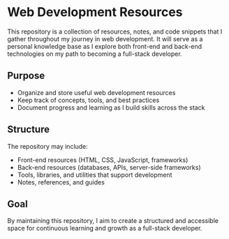 # Web Development Resources

This repository is a collection of resources, notes, and code snippets that I gather throughout my journey in web development. It will serve as a personal knowledge base as I explore both front-end and back-end technologies on my path to becoming a full-stack developer.

## Purpose
- Organize and store useful web development resources  
- Keep track of concepts, tools, and best practices  
- Document progress and learning as I build skills across the stack  

## Structure
The repository may include:
- Front-end resources (HTML, CSS, JavaScript, frameworks)  
- Back-end resources (databases, APIs, server-side frameworks)  
- Tools, libraries, and utilities that support development  
- Notes, references, and guides  

## Goal
By maintaining this repository, I aim to create a structured and accessible space for continuous learning and growth as a full-stack developer.
